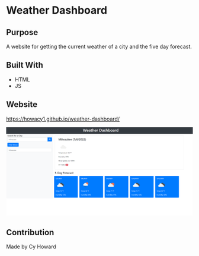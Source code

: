 # Weather Dashboard

## Purpose
A website for getting the current weather of a city and the five day forecast.

## Built With
* HTML
* JS

## Website
https://howacy1.github.io/weather-dashboard/

![Weather Dashboard](weatherPic.PNG)
## Contribution
Made by Cy Howard
